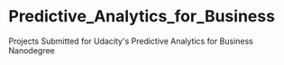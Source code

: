 # Predictive_Analytics_for_Business
Projects Submitted for Udacity's Predictive Analytics for Business Nanodegree
